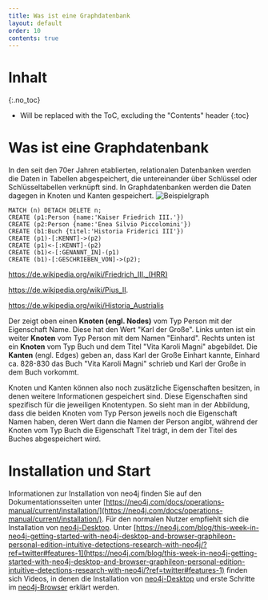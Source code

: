 ```yaml
---
title: Was ist eine Graphdatenbank
layout: default
order: 10
contents: true
---
```


# Inhalt
{:.no_toc}

* Will be replaced with the ToC, excluding the "Contents" header
{:toc}

# Was ist eine Graphdatenbank

In den seit den 70er Jahren etablierten, relationalen Datenbanken werden die Daten in Tabellen abgespeichert, die untereinander über Schlüssel oder Schlüsseltabellen verknüpft sind.
In Graphdatenbanken werden die Daten dagegen in Knoten und Kanten gespeichert.
![Beispielgraph](Bilder/Historia-Friderici3.svg)

~~~cypher
MATCH (n) DETACH DELETE n;
CREATE (p1:Person {name:'Kaiser Friedrich III.'})
CREATE (p2:Person {name:'Enea Silvio Piccolomini'})
CREATE (b1:Buch {titel:'Historia Friderici III'})
CREATE (p1)-[:KENNT]->(p2)
CREATE (p1)<-[:KENNT]-(p2)
CREATE (b1)<-[:GENANNT_IN]-(p1)
CREATE (b1)-[:GESCHRIEBEN_VON]->(p2);
~~~


https://de.wikipedia.org/wiki/Friedrich_III._(HRR)

https://de.wikipedia.org/wiki/Pius_II.

https://de.wikipedia.org/wiki/Historia_Austrialis

Der  zeigt oben einen <b>Knoten (engl. Nodes)</b>	vom Typ Person mit der Eigenschaft Name. Diese hat den Wert "Karl der Große". Links unten ist ein weiter <b>Knoten</b> vom Typ Person mit dem Namen "Einhard". Rechts unten ist ein <b>Knoten</b> vom Typ Buch und dem Titel "Vita Karoli Magni" abgebildet. Die <b>Kanten</b> (engl. Edges) geben an, dass Karl der Große Einhart kannte, Einhard ca. 828-830 das Buch "Vita Karoli Magni" schrieb und Karl der Große in dem Buch vorkommt.

Knoten und Kanten können also noch zusätzliche Eigenschaften besitzen, in denen weitere Informationen gespeichert sind. Diese Eigenschaften sind spezifisch für die jeweiligen Knotentypen. So sieht man in der Abbildung, dass die beiden Knoten vom Typ Person jeweils noch die Eigenschaft Namen haben, deren Wert dann die Namen der Person angibt, während der Knoten vom Typ Buch die Eigenschaft Titel trägt, in dem der Titel des Buches abgespeichert wird.

# Installation und Start

Informationen zur Installation von neo4j finden Sie auf den Dokumentationsseiten unter [https://neo4j.com/docs/operations-manual/current/installation/](https://neo4j.com/docs/operations-manual/current/installation/). Für den normalen Nutzer empfiehlt sich die Installation von [neo4j-Desktop](https://neo4j.com/download/). Unter [https://neo4j.com/blog/this-week-in-neo4j-getting-started-with-neo4j-desktop-and-browser-graphileon-personal-edition-intuitive-detections-research-with-neo4j/?ref=twitter#features-1](https://neo4j.com/blog/this-week-in-neo4j-getting-started-with-neo4j-desktop-and-browser-graphileon-personal-edition-intuitive-detections-research-with-neo4j/?ref=twitter#features-1) finden sich Videos, in denen die Installation von [neo4j-Desktop](https://www.youtube.com/watch?v=8yWhuUnPapw) und erste Schritte im [neo4j-Browser](https://www.youtube.com/watch?v=rQTximyaETA) erklärt werden.
